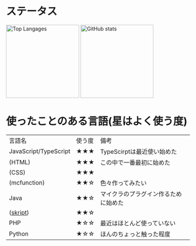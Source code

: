 # ステータス

<p align="left">
  <img alt="Top Langages" height="200px" src="https://github-readme-stats.vercel.app/api/top-langs/?username=ramune314159265&show_icons=true&theme=transparent&locale=ja" />
  <img alt="GitHub stats" height="200px" src="https://github-readme-stats.vercel.app/api?username=ramune314159265&theme=transparent&show_icons=true&include_all_commits=true&locale=ja" />
</p>

# 使ったことのある言語(星はよく使う度)

|                                                  |        |                                      |
| ------------------------------------------------ | ------ | ------------------------------------ |
| 言語名                                           | 使う度 | 備考                                 |
| JavaScript/TypeScript                            | ★★★ | TypeScirptは最近使い始めた           |
| (HTML)                                           | ★★★ | この中で一番最初に始めた             |
| (CSS)                                            | ★★★ |                                      |
| (mcfunction)                                     | ★★☆ | 色々作ってみたい                     |
| Java                                             | ★★☆ | マイクラのプラグイン作るために始めた |
| ([skript](https://github.com/SkriptLang/Skript)) | ★★☆ |                                      |
| PHP                                              | ★☆☆ | 最近はほとんど使っていない           |
| Python                                           | ★☆☆ | ほんのちょっと触った程度             |
